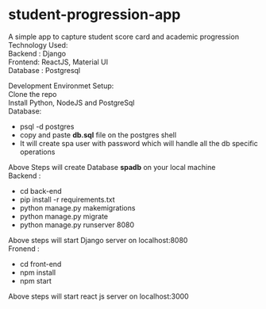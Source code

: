 # student-progression-app
A simple app to capture student score card and academic progression
<br/>
Technology Used:<br>
Backend : Django<br />
Frontend: ReactJS, Material UI <br>
Database : Postgresql<br/>

Development Environmet Setup:
<br>
Clone the repo<br>
Install Python, NodeJS and PostgreSql<br>
Database: <br>
<ul>
<li>psql -d postgres</li>
<li>copy and paste <b>db.sql</b> file on the postgres shell</li>
<li>It will create spa user with password which will handle all the db specific operations</li>
</ul>
Above Steps will create Database <b>spadb</b> on your local machine<br>
Backend :<br>
<ul>
<li>cd back-end</li>
<li>pip install -r requirements.txt</li>
<li>python manage.py makemigrations</li>
<li>python manage.py migrate</li>
<li>python manage.py runserver 8080</li>
</ul>
Above steps will start Django server on localhost:8080<br>
Fronend : <br>
<ul>
<li>cd front-end</li>
<li>npm install</li>
<li>npm start</li>
</ul>
Above steps will start react js server on localhost:3000